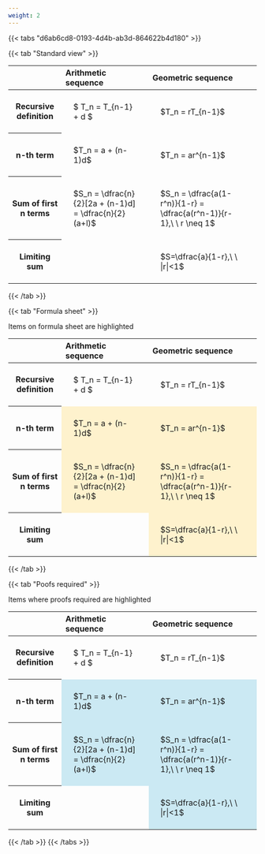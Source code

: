 ```yaml
---
weight: 2
---
```


{{< tabs "d6ab6cd8-0193-4d4b-ab3d-864622b4d180" >}}

{{< tab "Standard view" >}}

<style type="text/css">
#T_a914a th.col_heading {
  text-align: left;
  font-size: 1em;
}
#T_a914a td {
  text-align: left;
  font-size: 1em;
  padding: 1.5em;
}
</style>
<table id="T_a914a">
  <thead>
    <tr>
      <th class="blank level0" >&nbsp;</th>
      <th id="T_a914a_level0_col0" class="col_heading level0 col0" >Arithmetic sequence</th>
      <th id="T_a914a_level0_col1" class="col_heading level0 col1" >Geometric sequence</th>
    </tr>
  </thead>
  <tbody>
    <tr>
      <th id="T_a914a_level0_row0" class="row_heading level0 row0" >Recursive definition</th>
      <td id="T_a914a_row0_col0" class="data row0 col0" >$ T_n = T_{n-1} + d $</td>
      <td id="T_a914a_row0_col1" class="data row0 col1" >$T_n = rT_{n-1}$</td>
    </tr>
    <tr>
      <th id="T_a914a_level0_row1" class="row_heading level0 row1" >n-th term</th>
      <td id="T_a914a_row1_col0" class="data row1 col0" >$T_n = a + (n-1)d$</td>
      <td id="T_a914a_row1_col1" class="data row1 col1" >$T_n = ar^{n-1}$</td>
    </tr>
    <tr>
      <th id="T_a914a_level0_row2" class="row_heading level0 row2" >Sum of first n terms</th>
      <td id="T_a914a_row2_col0" class="data row2 col0" >$S_n = \dfrac{n}{2}[2a + (n-1)d] = \dfrac{n}{2}(a+l)$</td>
      <td id="T_a914a_row2_col1" class="data row2 col1" >$S_n = \dfrac{a(1-r^n)}{1-r} = \dfrac{a(r^n-1)}{r-1},\ \  r \neq 1$</td>
    </tr>
    <tr>
      <th id="T_a914a_level0_row3" class="row_heading level0 row3" >Limiting sum</th>
      <td id="T_a914a_row3_col0" class="data row3 col0" ></td>
      <td id="T_a914a_row3_col1" class="data row3 col1" >$S=\dfrac{a}{1-r},\ \ |r|<1$</td>
    </tr>
  </tbody>
</table>
{{< /tab >}}

{{< tab "Formula sheet" >}}

Items on formula sheet are highlighted 
<br>
<style type="text/css">
#T_61d04 th.col_heading {
  text-align: left;
  font-size: 1em;
}
#T_61d04 td {
  text-align: left;
  font-size: 1em;
  padding: 1.5em;
}
#T_61d04_row0_col0, #T_61d04_row0_col1, #T_61d04_row3_col0 {
  background-color: rgba(0,0,0,0);
}
#T_61d04_row1_col0, #T_61d04_row1_col1, #T_61d04_row2_col0, #T_61d04_row2_col1, #T_61d04_row3_col1 {
  background-color: rgba(255,194,10, 0.2);
}
</style>
<table id="T_61d04">
  <thead>
    <tr>
      <th class="blank level0" >&nbsp;</th>
      <th id="T_61d04_level0_col0" class="col_heading level0 col0" >Arithmetic sequence</th>
      <th id="T_61d04_level0_col1" class="col_heading level0 col1" >Geometric sequence</th>
    </tr>
  </thead>
  <tbody>
    <tr>
      <th id="T_61d04_level0_row0" class="row_heading level0 row0" >Recursive definition</th>
      <td id="T_61d04_row0_col0" class="data row0 col0" >$ T_n = T_{n-1} + d $</td>
      <td id="T_61d04_row0_col1" class="data row0 col1" >$T_n = rT_{n-1}$</td>
    </tr>
    <tr>
      <th id="T_61d04_level0_row1" class="row_heading level0 row1" >n-th term</th>
      <td id="T_61d04_row1_col0" class="data row1 col0" >$T_n = a + (n-1)d$</td>
      <td id="T_61d04_row1_col1" class="data row1 col1" >$T_n = ar^{n-1}$</td>
    </tr>
    <tr>
      <th id="T_61d04_level0_row2" class="row_heading level0 row2" >Sum of first n terms</th>
      <td id="T_61d04_row2_col0" class="data row2 col0" >$S_n = \dfrac{n}{2}[2a + (n-1)d] = \dfrac{n}{2}(a+l)$</td>
      <td id="T_61d04_row2_col1" class="data row2 col1" >$S_n = \dfrac{a(1-r^n)}{1-r} = \dfrac{a(r^n-1)}{r-1},\ \  r \neq 1$</td>
    </tr>
    <tr>
      <th id="T_61d04_level0_row3" class="row_heading level0 row3" >Limiting sum</th>
      <td id="T_61d04_row3_col0" class="data row3 col0" ></td>
      <td id="T_61d04_row3_col1" class="data row3 col1" >$S=\dfrac{a}{1-r},\ \ |r|<1$</td>
    </tr>
  </tbody>
</table>
{{< /tab >}}

{{< tab "Poofs required" >}}

Items where proofs required are highlighted 
<br>
<style type="text/css">
#T_e9bcd th.col_heading {
  text-align: left;
  font-size: 1em;
}
#T_e9bcd td {
  text-align: left;
  font-size: 1em;
  padding: 1.5em;
}
#T_e9bcd_row0_col0, #T_e9bcd_row0_col1, #T_e9bcd_row3_col0 {
  background-color: rgba(0,0,0,0);
}
#T_e9bcd_row1_col0, #T_e9bcd_row1_col1, #T_e9bcd_row2_col0, #T_e9bcd_row2_col1, #T_e9bcd_row3_col1 {
  background-color: rgba(0,150,200, 0.2);
}
</style>
<table id="T_e9bcd">
  <thead>
    <tr>
      <th class="blank level0" >&nbsp;</th>
      <th id="T_e9bcd_level0_col0" class="col_heading level0 col0" >Arithmetic sequence</th>
      <th id="T_e9bcd_level0_col1" class="col_heading level0 col1" >Geometric sequence</th>
    </tr>
  </thead>
  <tbody>
    <tr>
      <th id="T_e9bcd_level0_row0" class="row_heading level0 row0" >Recursive definition</th>
      <td id="T_e9bcd_row0_col0" class="data row0 col0" >$ T_n = T_{n-1} + d $</td>
      <td id="T_e9bcd_row0_col1" class="data row0 col1" >$T_n = rT_{n-1}$</td>
    </tr>
    <tr>
      <th id="T_e9bcd_level0_row1" class="row_heading level0 row1" >n-th term</th>
      <td id="T_e9bcd_row1_col0" class="data row1 col0" >$T_n = a + (n-1)d$</td>
      <td id="T_e9bcd_row1_col1" class="data row1 col1" >$T_n = ar^{n-1}$</td>
    </tr>
    <tr>
      <th id="T_e9bcd_level0_row2" class="row_heading level0 row2" >Sum of first n terms</th>
      <td id="T_e9bcd_row2_col0" class="data row2 col0" >$S_n = \dfrac{n}{2}[2a + (n-1)d] = \dfrac{n}{2}(a+l)$</td>
      <td id="T_e9bcd_row2_col1" class="data row2 col1" >$S_n = \dfrac{a(1-r^n)}{1-r} = \dfrac{a(r^n-1)}{r-1},\ \  r \neq 1$</td>
    </tr>
    <tr>
      <th id="T_e9bcd_level0_row3" class="row_heading level0 row3" >Limiting sum</th>
      <td id="T_e9bcd_row3_col0" class="data row3 col0" ></td>
      <td id="T_e9bcd_row3_col1" class="data row3 col1" >$S=\dfrac{a}{1-r},\ \ |r|<1$</td>
    </tr>
  </tbody>
</table>
{{< /tab >}}
{{< /tabs >}}